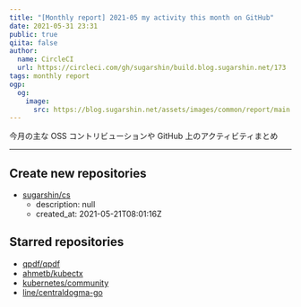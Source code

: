 ```yaml
---
title: "[Monthly report] 2021-05 my activity this month on GitHub"
date: 2021-05-31 23:31
public: true
qiita: false
author:
  name: CircleCI
  url: https://circleci.com/gh/sugarshin/build.blog.sugarshin.net/173
tags: monthly report
ogp:
  og:
    image:
      src: https://blog.sugarshin.net/assets/images/common/report/main.png
---
```


今月の主な OSS コントリビューションや GitHub 上のアクティビティまとめ

***

## Create new repositories

- [sugarshin/cs](https://github.com/sugarshin/cs)
  - description: null
  - created_at: 2021-05-21T08:01:16Z

## Starred repositories

- [qpdf/qpdf](https://github.com/qpdf/qpdf)
- [ahmetb/kubectx](https://github.com/ahmetb/kubectx)
- [kubernetes/community](https://github.com/kubernetes/community)
- [line/centraldogma-go](https://github.com/line/centraldogma-go)
